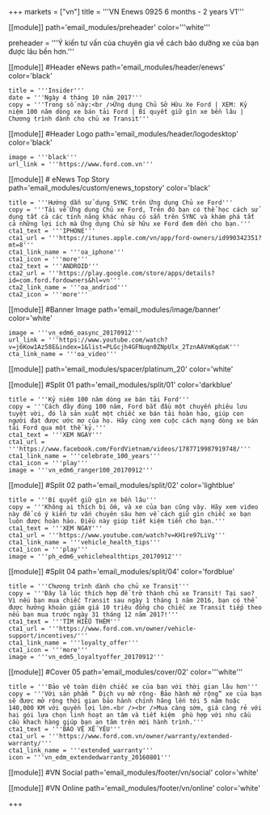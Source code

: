 +++
markets = ["vn"]
title = '''VN Enews 0925 6 months - 2 years V1'''

[[module]]
path='email_modules/preheader'
color='''white'''

preheader = '''Ý kiến tư vấn của chuyên gia về cách bảo dưỡng xe của bạn được lâu bền hơn.'''

[[module]] #Header eNews
path='email_modules/header/enews'
color='black'

	title = '''Insider'''
	date = '''Ngày 4 tháng 10 năm 2017'''
	copy = '''Trong số này:<br />Ứng dụng Chủ Sở Hữu Xe Ford | XEM: Kỷ niệm 100 năm dòng xe bán tải Ford | Bí quyết giữ gìn xe bền lâu | Chương trình dành cho chủ xe Transit'''

[[module]] #Header Logo
path='email_modules/header/logodesktop'
color='black'

	image = '''black'''
	url_link = '''https://www.ford.com.vn'''

[[module]] # eNews Top Story
path='email_modules/custom/enews_topstory'
color='black'

	title = '''Hướng dẫn sử dụng SYNC trên Ứng dụng Chủ xe Ford'''
	copy = '''Tải về Ứng dụng Chủ xe Ford, Trên đó bạn có thể học cách sử dụng tất cả các tính năng khác nhau có sẵn trên SYNC và khám phá tất cả những lợi ích mà Ứng dụng Chủ sở hữu xe Ford đem đến cho bạn.'''
	cta1_text = '''IPHONE'''
	cta1_url = '''https://itunes.apple.com/vn/app/ford-owners/id990342351?mt=8'''
	cta1_link_name = '''oa_iphone'''
	cta1_icon = '''more'''
    cta2_text = '''ANDROID'''
	cta2_url = '''https://play.google.com/store/apps/details?id=com.ford.fordowners&hl=vn'''
	cta2_link_name = '''oa_andriod'''
	cta2_icon = '''more'''

[[module]] #Banner Image
path='email_modules/image/banner'
color='white'

	image = '''vn_edm6_oasync_20170912'''
	url_link = '''https://www.youtube.com/watch?v=j6Kow1Az58E&index=1&list=PLGcjh4GFNuqn0ZNpUlx_2TznAAVmKqdaK'''
	cta_link_name = '''oa_video'''

[[module]]
path='email_modules/spacer/platinum_20'
color='white'

[[module]] #Split 01
path='email_modules/split/01'
color='darkblue'

	title = '''Kỷ niệm 100 năm dòng xe bán tải Ford'''
	copy = '''Cách đây đúng 100 năm, Ford bắt đầu một chuyến phiêu lưu tuyệt vời, đó là sản xuất một chiếc xe bán tải hoàn hảo, giúp con người đạt được ước mơ của họ. Hãy cùng xem cuộc cách mạng dòng xe bán tải Ford qua một thế kỷ.'''
	cta1_text = '''XEM NGAY'''
	cta1_url = '''https://www.facebook.com/FordVietnam/videos/1787719987919748/'''
	cta1_link_name = '''celebrate_100_years'''
	cta1_icon = '''play'''
	image = '''vn_edm6_ranger100_20170912'''

[[module]] #Split 02
path='email_modules/split/02'
color='lightblue'

	title = '''Bí quyết giữ gìn xe bền lâu'''
	copy = '''Không ai thích bị ốm, và xe của bạn cũng vậy. Hãy xem video này để có ý kiến tư vấn chuyên sâu hơn về cách giữ gìn chiếc xe bạn luôn được hoàn hảo. Điều này giúp tiết kiệm tiền cho bạn.'''
	cta1_text = '''XEM NGAY'''
	cta1_url = '''https://www.youtube.com/watch?v=KH1re97LiVg'''
	cta1_link_name = '''vehicle_health_tips'''
	cta1_icon = '''play'''
	image = '''ph_edm6_vehiclehealthtips_20170912'''

[[module]] #Split 04
path='email_modules/split/04'
color='fordblue'

	title = '''Chương trình dành cho chủ xe Transit'''
	copy = '''Đây là lúc thích hợp để trở thành chủ xe Transit! Tại sao? Vì nếu bạn mua chiếc Transit sau ngày 1 tháng 1 năm 2016, bạn có thể được hưởng khoản giảm giá 10 triệu đồng cho chiếc xe Transit tiếp theo nếu bạn mua trước ngày 31 tháng 12 năm 2017!'''
	cta1_text = '''TÌM HIỂU THÊM'''
	cta1_url = '''https://www.ford.com.vn/owner/vehicle-support/incentives/'''
	cta1_link_name = '''loyalty_offer'''
	cta1_icon = '''more'''
	image = '''vn_edm5_loyaltyoffer_20170912'''
    
    
[[module]] #Cover 05
path='email_modules/cover/02'
color='''white'''

	title = '''Bảo vệ toàn diện chiếc xe của bạn với thời gian lâu hơn'''
	copy = '''Với sản phẩm “ Dịch vụ mở rộng- Bảo hành mở rộng” xe của bạn sẽ được mở rộng thời gian bảo hành chính hãng lến tới 5 năm hoặc 140,000 KM với quyền lợi lớn.<br /><br />Mua càng sớm, giá càng rẻ với hai gói lựa chọn linh hoạt an tâm và tiết kiệm  phù hợp với nhu cầu cầu khach hàng giúp bạn an tâm trên mới hành trình.'''
	cta1_text = '''BẢO VỆ XẾ YÊU'''
	cta1_url = '''https://www.ford.com.vn/owner/warranty/extended-warranty/'''
	cta1_link_name = '''extended_warranty'''
	icon = '''vn_edm_extendedwarranty_20160801'''

[[module]] #VN Social
path='email_modules/footer/vn/social'
color='white'

[[module]] #VN Online
path='email_modules/footer/vn/online'
color='white'


+++